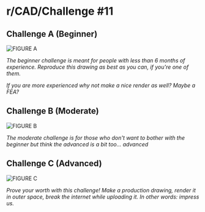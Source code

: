 # r/CAD/Challenge #11

## Challenge A (Beginner)

![FIGURE A](http://computeraideddesignguide.com/wp-content/uploads/2014/04/autocad3d27.png)

*The beginner challenge is meant for people with less than 6 months of experience. Reproduce this drawing as best as you can, if you're one of them.*

*If you are more experienced why not make a nice render as well? Maybe a FEA?*

## Challenge B (Moderate)

![FIGURE B](https://fayzanasad.files.wordpress.com/2012/02/6.jpg)

*The moderate challenge is for those who don't want to bother with the beginner but think the advanced is a bit too... advanced*

## Challenge C (Advanced)

![FIGURE C](http://trazoide.com/figura2/vistas-998b.gif)

*Prove your worth with this challenge! Make a production drawing, render it in outer space, break the internet while uploading it. In other words: impress us.*